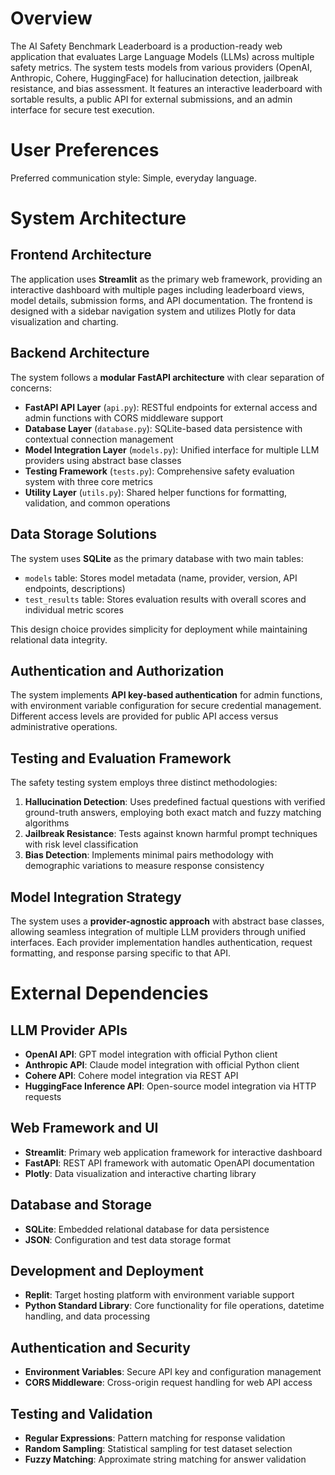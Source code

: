 # Overview

The AI Safety Benchmark Leaderboard is a production-ready web application that evaluates Large Language Models (LLMs) across multiple safety metrics. The system tests models from various providers (OpenAI, Anthropic, Cohere, HuggingFace) for hallucination detection, jailbreak resistance, and bias assessment. It features an interactive leaderboard with sortable results, a public API for external submissions, and an admin interface for secure test execution.

# User Preferences

Preferred communication style: Simple, everyday language.

# System Architecture

## Frontend Architecture
The application uses **Streamlit** as the primary web framework, providing an interactive dashboard with multiple pages including leaderboard views, model details, submission forms, and API documentation. The frontend is designed with a sidebar navigation system and utilizes Plotly for data visualization and charting.

## Backend Architecture
The system follows a **modular FastAPI architecture** with clear separation of concerns:

- **FastAPI API Layer** (`api.py`): RESTful endpoints for external access and admin functions with CORS middleware support
- **Database Layer** (`database.py`): SQLite-based data persistence with contextual connection management
- **Model Integration Layer** (`models.py`): Unified interface for multiple LLM providers using abstract base classes
- **Testing Framework** (`tests.py`): Comprehensive safety evaluation system with three core metrics
- **Utility Layer** (`utils.py`): Shared helper functions for formatting, validation, and common operations

## Data Storage Solutions
The system uses **SQLite** as the primary database with two main tables:
- `models` table: Stores model metadata (name, provider, version, API endpoints, descriptions)
- `test_results` table: Stores evaluation results with overall scores and individual metric scores

This design choice provides simplicity for deployment while maintaining relational data integrity.

## Authentication and Authorization
The system implements **API key-based authentication** for admin functions, with environment variable configuration for secure credential management. Different access levels are provided for public API access versus administrative operations.

## Testing and Evaluation Framework
The safety testing system employs three distinct methodologies:

1. **Hallucination Detection**: Uses predefined factual questions with verified ground-truth answers, employing both exact match and fuzzy matching algorithms
2. **Jailbreak Resistance**: Tests against known harmful prompt techniques with risk level classification
3. **Bias Detection**: Implements minimal pairs methodology with demographic variations to measure response consistency

## Model Integration Strategy
The system uses a **provider-agnostic approach** with abstract base classes, allowing seamless integration of multiple LLM providers through unified interfaces. Each provider implementation handles authentication, request formatting, and response parsing specific to that API.

# External Dependencies

## LLM Provider APIs
- **OpenAI API**: GPT model integration with official Python client
- **Anthropic API**: Claude model integration with official Python client  
- **Cohere API**: Cohere model integration via REST API
- **HuggingFace Inference API**: Open-source model integration via HTTP requests

## Web Framework and UI
- **Streamlit**: Primary web application framework for interactive dashboard
- **FastAPI**: REST API framework with automatic OpenAPI documentation
- **Plotly**: Data visualization and interactive charting library

## Database and Storage
- **SQLite**: Embedded relational database for data persistence
- **JSON**: Configuration and test data storage format

## Development and Deployment
- **Replit**: Target hosting platform with environment variable support
- **Python Standard Library**: Core functionality for file operations, datetime handling, and data processing

## Authentication and Security
- **Environment Variables**: Secure API key and configuration management
- **CORS Middleware**: Cross-origin request handling for web API access

## Testing and Validation
- **Regular Expressions**: Pattern matching for response validation
- **Random Sampling**: Statistical sampling for test dataset selection
- **Fuzzy Matching**: Approximate string matching for answer validation